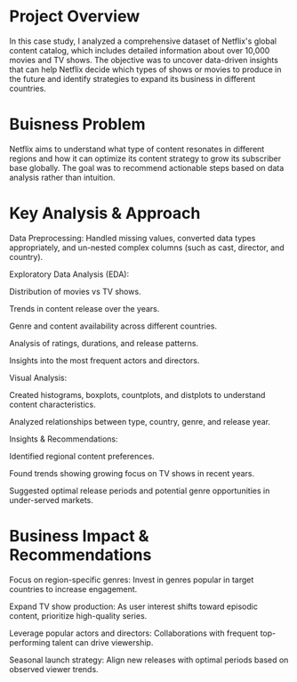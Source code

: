# Project Overview

In this case study, I analyzed a comprehensive dataset of Netflix's global content catalog, which includes detailed information about over 10,000 movies and TV shows. The objective was to uncover data-driven insights that can help Netflix decide which types of shows or movies to produce in the future and identify strategies to expand its business in different countries.



# Buisness Problem

Netflix aims to understand what type of content resonates in different regions and how it can optimize its content strategy to grow its subscriber base globally. The goal was to recommend actionable steps based on data analysis rather than intuition.



# Key Analysis & Approach
Data Preprocessing: Handled missing values, converted data types appropriately, and un-nested complex columns (such as cast, director, and country).

Exploratory Data Analysis (EDA):

Distribution of movies vs TV shows.

Trends in content release over the years.

Genre and content availability across different countries.

Analysis of ratings, durations, and release patterns.

Insights into the most frequent actors and directors.

Visual Analysis:

Created histograms, boxplots, countplots, and distplots to understand content characteristics.

Analyzed relationships between type, country, genre, and release year.

Insights & Recommendations:

Identified regional content preferences.

Found trends showing growing focus on TV shows in recent years.

Suggested optimal release periods and potential genre opportunities in under-served markets.


# Business Impact & Recommendations

Focus on region-specific genres: Invest in genres popular in target countries to increase engagement.

Expand TV show production: As user interest shifts toward episodic content, prioritize high-quality series.

Leverage popular actors and directors: Collaborations with frequent top-performing talent can drive viewership.

Seasonal launch strategy: Align new releases with optimal periods based on observed viewer trends.
